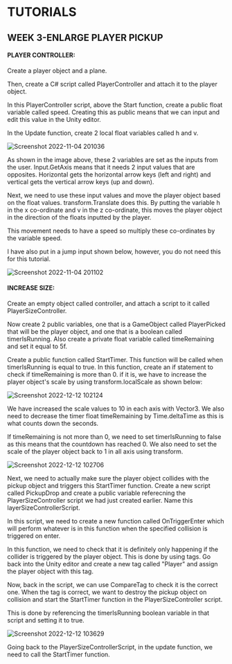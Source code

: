 # TUTORIALS
## WEEK 3-ENLARGE PLAYER PICKUP

#### PLAYER CONTROLLER:

Create a player object and a plane.

Then, create a C# script called PlayerController and attach it to the player object.

In this PlayerController script, above the Start function, create a public float variable called speed. Creating this as public means that we can input and edit this value in the Unity editor.

In the Update function, create 2 local float variables called h and v. 

![Screenshot 2022-11-04 201036](https://user-images.githubusercontent.com/114989045/200065791-53ea03ba-88bf-4ca1-b717-a404b6985ffa.png)

As shown in the image above, these 2 variables are set as the inputs from the user. Input.GetAxis means that it needs 2 input values that are opposites. Horizontal gets the horizontal arrow keys (left and right) and vertical gets the vertical arrow keys (up and down).

Next, we need to use these input values and move the player object based on the float values. transform.Translate does this. By putting the variable h in the x co-ordinate and v in the z co-ordinate, this moves the player object in the direction of the floats inputted by the player.

This movement needs to have a speed so multiply these co-ordinates by the variable speed.

I have also put in a jump input shown below, however, you do not need this for this tutorial.

![Screenshot 2022-11-04 201102](https://user-images.githubusercontent.com/114989045/200065804-820af291-4bf4-46c4-be8b-e0d32bc192ef.png)


#### INCREASE SIZE:

Create an empty object called controller, and attach a script to it called PlayerSizeController. 

Now create 2 public variables, one that is a GameObject called PlayerPicked that will be the player object, and one that is a boolean called timerIsRunning. Also create a private float variable called timeRemaining and set it equal to 5f.

Create a public function called StartTimer. This function will be called when timerIsRunning is equal to true. In this function, create an if statement to check if timeRemaining is more than 0. if it is, we have to increase the player object's scale by using transform.localScale as shown below:

![Screenshot 2022-12-12 102124](https://user-images.githubusercontent.com/114989045/207021615-9a74ea6b-63bb-48c7-8b72-dff135d154a6.png)

We have increased the scale values to 10 in each axis with Vector3. We also need to decrease the timer float timeRemaining by Time.deltaTime as this is what counts down the seconds.

If timeRemaining is not more than 0, we need to set timerIsRunning to false as this means that the countdown has reached 0. We also need to set the scale of the player object back to 1 in all axis using transform.

![Screenshot 2022-12-12 102706](https://user-images.githubusercontent.com/114989045/207022708-269516f7-215d-4c5b-9ac2-ce11e99d8316.png)

Next, we need to actually make sure the player object collides with the pickup object and triggers this StartTimer function. Create a new script called PickupDrop and create a public variable referecning the PlayerSizeController script we had just created earlier. Name this layerSizeControllerScript.

In this script, we need to create a new function called OnTriggerEnter which will perform whatever is in this function when the specified collision is triggered on enter.

In this function, we need to check that it is definitely only happening if the collider is triggered by the player object. This is done by using tags. Go back into the Unity editor and create a new tag called "Player" and assign the player object with this tag.

Now, back in the script, we can use CompareTag to check it is the correct one. When the tag is correct, we want to destroy the pickup object on collision and start the StartTimer function in the PlayerSizeController script.

This is done by referencing the timerIsRunning boolean variable in that script and setting it to true.

![Screenshot 2022-12-12 103629](https://user-images.githubusercontent.com/114989045/207024583-8e321e14-8dbc-4827-9880-c79c7e5d9a2a.png)

Going back to the PlayerSizeControllerScript, in the update function, we need to call the StartTimer function.
